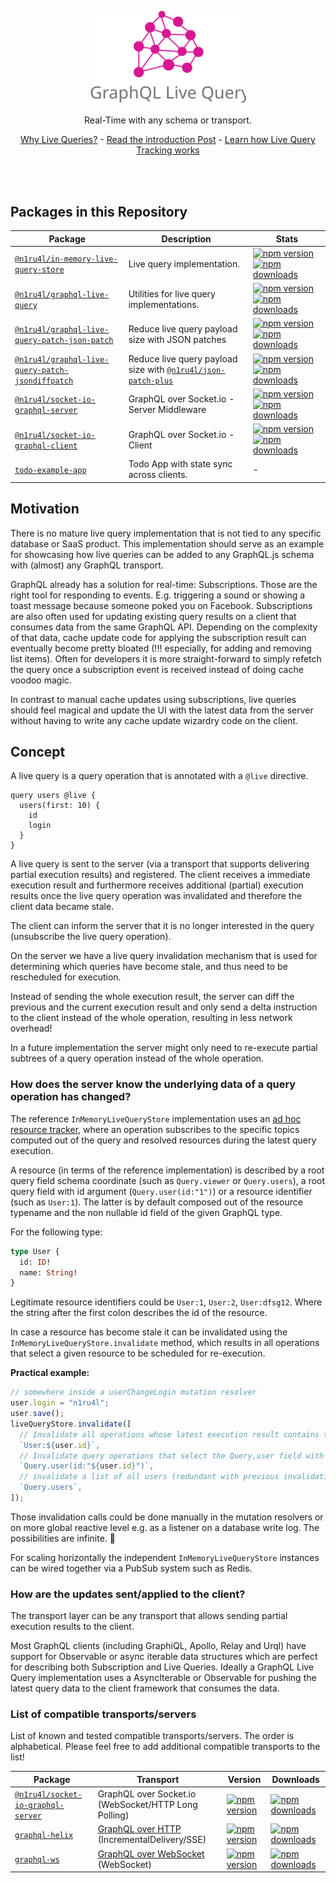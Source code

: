 <p align="center">
  <img src="assets/logo.svg" width="250" alt="GraphQL Live Query" />
   <br />
  <p align="center">
  Real-Time with any schema or transport.
  </p>
  <p align="center">
    <a href="https://the-guild.dev/blog/subscriptions-and-live-queries-real-time-with-graphql">Why Live Queries?</a>
    - <a href="https://dev.to/n1ru4l/graphql-live-queries-with-socket-io-4mh6">Read the introduction Post</a>
    - <a href="https://dev.to/n1ru4l/collecting-graphql-live-query-resource-identifier-with-graphql-tools-5fm5">Learn how Live Query Tracking works</a>
  </p>
  <br />
  <br />
</p>

## Packages in this Repository

| Package                                                                                             | Description                                                                                                                                      | Stats                                                                                                                                                                                                                                                                                                                                                              |
| --------------------------------------------------------------------------------------------------- | ------------------------------------------------------------------------------------------------------------------------------------------------ | ------------------------------------------------------------------------------------------------------------------------------------------------------------------------------------------------------------------------------------------------------------------------------------------------------------------------------------------------------------------ |
| [`@n1ru4l/in-memory-live-query-store`](packages/in-memory-live-query-store)                         | Live query implementation.                                                                                                                       | [![npm version](https://img.shields.io/npm/v/@n1ru4l/in-memory-live-query-store.svg)](https://www.npmjs.com/package/@n1ru4l/in-memory-live-query-store) [![npm downloads](https://img.shields.io/npm/dm/@n1ru4l/in-memory-live-query-store.svg)](https://www.npmjs.com/package/@n1ru4l/in-memory-live-query-store)                                                 |
| [`@n1ru4l/graphql-live-query`](packages/graphql-live-query)                                         | Utilities for live query implementations.                                                                                                        | [![npm version](https://img.shields.io/npm/v/@n1ru4l/graphql-live-query.svg)](https://www.npmjs.com/package/@n1ru4l/graphql-live-query) [![npm downloads](https://img.shields.io/npm/dm/@n1ru4l/graphql-live-query.svg)](https://www.npmjs.com/package/@n1ru4l/graphql-live-query)                                                                                 |
| [`@n1ru4l/graphql-live-query-patch-json-patch`](packages/graphql-live-query-patch-json-patch)       | Reduce live query payload size with JSON patches                                                                                                 | [![npm version](https://img.shields.io/npm/v/@n1ru4l/graphql-live-query-patch-json-patch.svg)](https://www.npmjs.com/package/@n1ru4l/graphql-live-query-patch-json-patch) [![npm downloads](https://img.shields.io/npm/dm/@n1ru4l/graphql-live-query-patch-json-patch.svg)](https://www.npmjs.com/package/@n1ru4l/graphql-live-query-patch-json-patch)             |
| [`@n1ru4l/graphql-live-query-patch-jsondiffpatch`](packages/graphql-live-query-patch-jsondiffpatch) | Reduce live query payload size with [`@n1ru4l/json-patch-plus`](https://github.com/n1ru4l/graphql-live-query/blob/main/packages/json-patch-plus) | [![npm version](https://img.shields.io/npm/v/@n1ru4l/graphql-live-query-patch-jsondiffpatch.svg)](https://www.npmjs.com/package/@n1ru4l/graphql-live-query-patch-jsondiffpatch) [![npm downloads](https://img.shields.io/npm/dm/@n1ru4l/graphql-live-query-patch-jsondiffpatch.svg)](https://www.npmjs.com/package/@n1ru4l/graphql-live-query-patch-jsondiffpatch) |
| [`@n1ru4l/socket-io-graphql-server`](packages/socket-io-graphql-server)                             | GraphQL over Socket.io - Server Middleware                                                                                                       | [![npm version](https://img.shields.io/npm/v/@n1ru4l/socket-io-graphql-server.svg)](https://www.npmjs.com/package/@n1ru4l/socket-io-graphql-server) [![npm downloads](https://img.shields.io/npm/dm/@n1ru4l/socket-io-graphql-server.svg)](https://www.npmjs.com/package/@n1ru4l/socket-io-graphql-server)                                                         |
| [`@n1ru4l/socket-io-graphql-client`](packages/socket-io-graphql-client)                             | GraphQL over Socket.io - Client                                                                                                                  | [![npm version](https://img.shields.io/npm/v/@n1ru4l/socket-io-graphql-client.svg)](https://www.npmjs.com/package/@n1ru4l/socket-io-graphql-client) [![npm downloads](https://img.shields.io/npm/dm/@n1ru4l/socket-io-graphql-client.svg)](https://www.npmjs.com/package/@n1ru4l/socket-io-graphql-client)                                                         |
| [`todo-example-app`](packages/todo-example)                                                         | Todo App with state sync across clients.                                                                                                         | -                                                                                                                                                                                                                                                                                                                                                                  |

## Motivation

There is no mature live query implementation that is not tied to any specific database or SaaS product. This implementation should serve as an example for showcasing how live queries can be added to any GraphQL.js schema with (almost) any GraphQL transport.

GraphQL already has a solution for real-time: Subscriptions. Those are the right tool for responding to events. E.g. triggering a sound or showing a toast message because someone poked you on Facebook. Subscriptions are also often used for updating existing query results on a client that consumes data from the same GraphQL API. Depending on the complexity of that data, cache update code for applying the subscription result can eventually become pretty bloated (!!! especially, for adding and removing list items). Often for developers it is more straight-forward to simply refetch the query once a subscription event is received instead of doing cache voodoo magic.

In contrast to manual cache updates using subscriptions, live queries should feel magical and update the UI with the latest data from the server without having to write any cache update wizardry code on the client.

## Concept

A live query is a query operation that is annotated with a `@live` directive.

```gql
query users @live {
  users(first: 10) {
    id
    login
  }
}
```

A live query is sent to the server (via a transport that supports delivering partial execution results) and registered.
The client receives a immediate execution result and furthermore receives additional (partial) execution results once the live query operation was invalidated and therefore the client data became stale.

The client can inform the server that it is no longer interested in the query (unsubscribe the live query operation).

On the server we have a live query invalidation mechanism that is used for determining which queries have become stale, and thus need to be rescheduled for execution.

Instead of sending the whole execution result, the server can diff the previous and the current execution result and only send a delta instruction to the client instead of the whole operation, resulting in less network overhead!

In a future implementation the server might only need to re-execute partial subtrees of a query operation instead of the whole operation.

### How does the server know the underlying data of a query operation has changed?

The reference `InMemoryLiveQueryStore` implementation uses an [ad hoc resource tracker](https://github.com/n1ru4l/graphql-live-query/tree/main/packages/in-memory-live-query-store/src/ResourceTracker.ts#L10), where an operation subscribes to the specific topics computed out of the query and resolved resources during the latest query execution.

A resource (in terms of the reference implementation) is described by a root query field schema coordinate (such as `Query.viewer` or `Query.users`), a root query field with id argument (`Query.user(id:"1")`) or a resource identifier (such as `User:1`). The latter is by default composed out of the resource typename and the non nullable id field of the given GraphQL type.

For the following type:

```graphql
type User {
  id: ID!
  name: String!
}
```

Legitimate resource identifiers could be `User:1`, `User:2`, `User:dfsg12`. Where the string after the first colon describes the id of the resource.

In case a resource has become stale it can be invalidated using the `InMemoryLiveQueryStore.invalidate` method, which results in all operations that select a given resource to be scheduled for re-execution.

**Practical example:**

```js
// somewhere inside a userChangeLogin mutation resolver
user.login = "n1ru4l";
user.save();
liveQueryStore.invalidate([
  // Invalidate all operations whose latest execution result contains the given user
  `User:${user.id}`,
  // Invalidate query operations that select the Query,user field with the id argument
  `Query.user(id:"${user.id}")`,
  // invalidate a list of all users (redundant with previous invalidations)
  `Query.users`,
]);
```

Those invalidation calls could be done manually in the mutation resolvers or on more global reactive level e.g. as a listener on a database write log. The possibilities are infinite. 🤔

For scaling horizontally the independent `InMemoryLiveQueryStore` instances can be wired together via a PubSub system such as Redis.

### How are the updates sent/applied to the client?

The transport layer can be any transport that allows sending partial execution results to the client.

Most GraphQL clients (including GraphiQL, Apollo, Relay and Urql) have support for Observable or async iterable data structures which are perfect for describing both Subscription and Live Queries. Ideally a GraphQL Live Query implementation uses a AsyncIterable or Observable for pushing the latest query data to the client framework that consumes the data.

### List of compatible transports/servers

List of known and tested compatible transports/servers. The order is alphabetical. Please feel free to add additional compatible transports to the list!

| Package                                                                                                                          | Transport                                                                                   | Version                                                                                                                                                                         | Downloads                                                                                                                                                                          |
| -------------------------------------------------------------------------------------------------------------------------------- | ------------------------------------------------------------------------------------------- | ------------------------------------------------------------------------------------------------------------------------------------------------------------------------------- | ---------------------------------------------------------------------------------------------------------------------------------------------------------------------------------- |
| [`@n1ru4l/socket-io-graphql-server`](https://github.com/n1ru4l/graphql-live-queries/blob/main/packages/socket-io-graphql-server) | GraphQL over Socket.io (WebSocket/HTTP Long Polling)                                        | [![npm version](https://badge.fury.io/js/%40n1ru4l%2Fsocket-io-graphql-server.svg)](https://github.com/n1ru4l/graphql-live-queries/blob/main/packages/socket-io-graphql-server) | [![npm downloads](https://img.shields.io/npm/dm/@n1ru4l/socket-io-graphql-server.svg)](https://github.com/n1ru4l/graphql-live-queries/blob/main/packages/socket-io-graphql-server) |
| [`graphql-helix`](https://github.com/danielrearden/graphql-helix)                                                                | [GraphQL over HTTP](https://github.com/graphql/graphql-over-http) (IncrementalDelivery/SSE) | [![npm version](https://badge.fury.io/js/graphql-helix.svg)](https://github.com/danielrearden/graphql-helix)                                                                    | [![npm downloads](https://img.shields.io/npm/dm/graphql-helix.svg)](https://github.com/danielrearden/graphql-helix)                                                                |
| [`graphql-ws`](https://github.com/enisdenjo/graphql-ws)                                                                          | [GraphQL over WebSocket](https://github.com/graphql/graphql-over-http/pull/140) (WebSocket) | [![npm version](https://badge.fury.io/js/graphql-ws.svg)](https://github.com/enisdenjo/graphql-ws)                                                                              | [![npm downloads](https://img.shields.io/npm/dm/graphql-ws.svg)](https://github.com/enisdenjo/graphql-ws)                                                                          |
